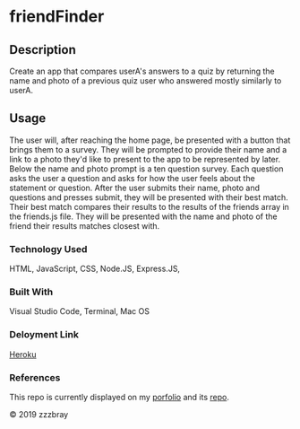 # friendFinder

## Description
Create an app that compares userA's answers to a quiz by returning the name and photo of a previous quiz user who answered mostly similarly to userA. 

## Usage
The user will, after reaching the home page, be presented with a button that brings them to a survey. They will be prompted to provide their name and a link to a photo they'd like to present to the app to be represented by later. Below the name and photo prompt is a ten question survey. Each question asks the user a question and asks for how the user feels about the statement or question. After the user submits their name, photo and questions and presses submit, they will be presented with their best match. Their best match compares their results to the results of the friends array in the friends.js file. They will be presented with the name and photo of the friend their results matches closest with.

### Technology Used
HTML, JavaScript, CSS, Node.JS, Express.JS, 

### Built With
Visual Studio Code, Terminal, Mac OS

### Deloyment Link
[Heroku](https://friend-findermar10.herokuapp.com/)

### References
This repo is currently displayed on my [porfolio](https://zbray.github.io/bootstrapPortfolio/portfolio.html) and its [repo](https://github.com/zbray/bootstrapPortfolio).

&copy; 2019 zzzbray
